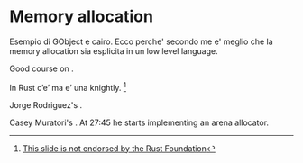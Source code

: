 # Memory allocation

Esempio di GObject e cairo. Ecco perche' secondo me e' meglio che la memory allocation sia esplicita in un low level language.

Good course on <Anchor 
  href="https://dmitrysoshnikov.teachable.com/p/essentials-of-garbage-collectors" 
  text="Garbage Collection Algorithms — Dmitry Soshnikov" 
  alt="course on garbage collection algorithms by Dmitry Soshnikov" />.

<Citation
  citeHref="https://developer.mozilla.org/en-US/docs/Web/JavaScript/Reference/Global_Objects/FinalizationRegistry"
  citeText="FinalizationRegistry on mdn web docs">
  <template v-slot:quote>
    <p slot="quote">
    When, how, and whether garbage collection occurs is down to the implementation of any given JavaScript engine. Any behavior you observe in one engine may be different in another engine, in another version of the same engine, or even in a slightly different situation with the same version of the same engine.
    </p>
  </template>
</Citation>

In Rust c’e’ ma e’ una knightly. [^1]

<Anchor 
  href="https://doc.rust-lang.org/std/alloc/trait.Allocator.html" 
  text="Trait std::alloc::Allocator" 
  alt="Trait std::alloc::Allocator in the Rust documentation" />

Jorge Rodriguez's <Anchor 
  href="https://youtu.be/c0g3S_2QxWM" 
  text="Code for Game Developers - Anatomy of a Memory Allocation" 
  alt="Code for Game Developers - Anatomy of a Memory Allocation on YouTube" />.

Casey Muratori's <Anchor 
  href="https://youtu.be/MvDUe2evkHg" 
  text="Introduction to General Purpose Allocation" 
  alt="Introduction to General Purpose Allocation on YouTube" />. At 27:45 he starts implementing an arena allocator.

[^1]: [This slide is not endorsed by the Rust Foundation](https://twitter.com/rust_foundation/status/1644132378858729474)
